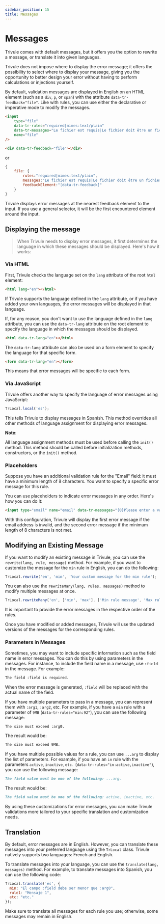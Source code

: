 ```yaml
---
sidebar_position: 15
title: Messages
---
```


# Messages
Trivule comes with default messages, but it offers you the option to rewrite a message, or translate it into given languages.

Trivule does not impose where to display the error message; it offers the possibility to select where to display your message, giving you the opportunity to better design your error without having to perform calculations or injections yourself.

By default, validation messages are displayed in English on an HTML element (such as a `div`, `p`, or `span`) with the attribute `data-tr-feedback="file"`. Like with rules, you can use either the declarative or imperative mode to modify the messages.

```html
<input
    type="file"
    data-tr-rules="required|mimes:text/plain"
    data-tr-messages="Le fichier est requis|Le fichier doit être un fichier texte"
    name="file"
/>

<div data-tr-feedback="file"></div>
```
or
```js
{
	file: {
	    rules:"required|mimes:text/plain",
	    messages:"Le fichier est requis|Le fichier doit être un fichier texte",
	    feedbackElement:"[data-tr-feedback]"
    }
}
```
Trivule displays error messages at the nearest feedback element to the input. If you use a general selector, it will be the first encountered element around the input.

## Displaying the message
>When Trivule needs to display error messages, it first determines the language in which these messages should be displayed. Here's how it works:

### Via HTML

First, Trivule checks the language set on the `lang` attribute of the root `html` element:
```html
<html lang="en"></html>
```

If Trivule supports the language defined in the `lang` attribute, or if you have added your own languages, the error messages will be displayed in that language.

If, for any reason, you don't want to use the language defined in the `lang` attribute, you can use the `data-tr-lang` attribute on the root element to specify the language in which the messages should be displayed.

```html
<html data-tr-lang="en"></html>
```

The `data-tr-lang` attribute can also be used on a form element to specify the language for that specific form.
```html
<form data-tr-lang="en"></form>
```
This means that error messages will be specific to each form.

### Via JavaScript

Trivule offers another way to specify the language of error messages using JavaScript:

```javascript
TrLocal.local('es');
```
This tells Trivule to display messages in Spanish. This method overrides all other methods of language assignment for displaying error messages.

**Note:**

All language assignment methods must be used before calling the `init()` method.
This method should be called before initialization methods, constructors, or the `init()` method.

### Placeholders

Suppose you have an additional validation rule for the "Email" field: it must have a minimum length of 8 characters. You want to specify a specific error message for this rule.

You can use placeholders to indicate error messages in any order. Here's how you can do it:

```html
<input type="email" name="email" data-tr-messages="{0}Please enter a valid email address|{1}Email must be at least 8 characters long">
```

With this configuration, Trivule will display the first error message if the email address is invalid, and the second error message if the minimum length of 8 characters is not met.

## Modifying an Existing Message

If you want to modify an existing message in Trivule, you can use the `rewrite(lang, rule, message)` method. For example, if you want to customize the message for the `min` rule in English, you can do the following:

```javascript
TrLocal.rewrite('en', 'min', 'Your custom message for the min rule');
```

You can also use the `rewriteMany(lang, rules, messages)` method to modify multiple messages at once.

```javascript
TrLocal.rewriteMany('en', ['min', 'max'], ['Min rule message', 'Max rule message']);
```

It is important to provide the error messages in the respective order of the rules.

Once you have modified or added messages, Trivule will use the updated versions of the messages for the corresponding rules.


### Parameters in Messages

Sometimes, you may want to include specific information such as the field name in error messages. You can do this by using parameters in the messages. For instance, to include the field name in a message, use `:field` in the message. For example:

```markdown
The field :field is required.
```

When the error message is generated, `:field` will be replaced with the actual name of the field.

If you have multiple parameters to pass in a message, you can represent them with `:arg1`, `:arg2`, etc. For example, if you have a `min` rule with a parameter of `9MB` (`data-tr-rules="min:92"`), you can use the following message:

```markdown
The size must exceed :arg0.
```

The result would be:

```markdown
The size must exceed 9MB.
```

If you have multiple possible values for a rule, you can use `...arg` to display the list of parameters. For example, if you have an `in` rule with the parameters `active`, `inactive`, `etc.` (`data-tr-rules="in:active,inactive"`), you can use the following message:

```markdown
The field value must be one of the following: ...arg.
```

The result would be:

```markdown
The field value must be one of the following: active, inactive, etc.
```

By using these customizations for error messages, you can make Trivule validations more tailored to your specific translation and customization needs.

## Translation

By default, error messages are in English. However, you can translate these messages into your preferred language using the `TrLocal` class. Trivule natively supports two languages: French and English.

To translate messages into your language, you can use the `translate(lang, messages)` method. For example, to translate messages into Spanish, you can use the following code:

```javascript
TrLocal.translate('es', {
  min: "El campo :field debe ser menor que :arg0",
  rule1: "Mensaje 1",
  etc: "etc."
});
```

Make sure to translate all messages for each rule you use; otherwise, some messages may remain in English.